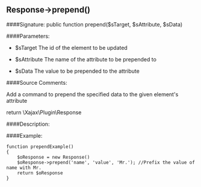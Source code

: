 ## Response->prepend()

####Signature: public function prepend($sTarget, $sAttribute, $sData)

####Parameters:

* $sTarget The id of the element to be updated

* $sAttribute The name of the attribute to be prepended to

* $sData The value to be prepended to the attribute

####Source Comments:

Add a command to prepend the specified data to the given element's attribute

return \Xajax\Plugin\Response

####Description:


####Example:
```
function prependExample()
{
    $oResponse = new Response()
    $oResponse->prepend('name', 'value', 'Mr.'); //Prefix the value of name with Mr.
    return $oResponse
}
```